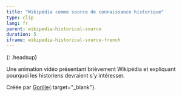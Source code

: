 ```yaml
---
title: "Wikipédia comme source de connaissance historique"
type: clip
lang: fr
parent: wikipedia-historical-source
duration: 5
iframe: wikipedia-historical-source-french 
---
```


{: .headsup}

Une animation vidéo présentant brièvement Wikipédia et expliquant pourquoi les historiens devraient s’y intéresser.

Créée par [Gorille](https://www.gorille.co/){:target="_blank"}.  

<!-- more -->
